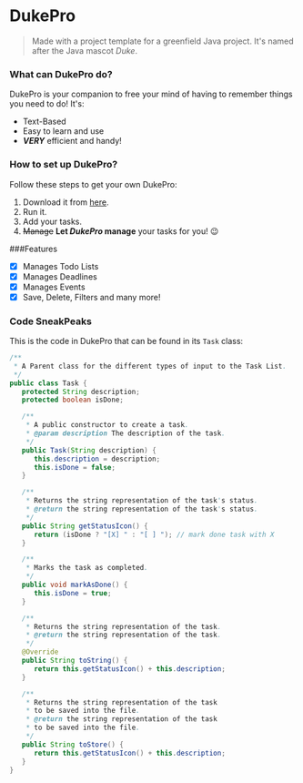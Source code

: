 # DukePro

> Made with a project template for a greenfield Java project. It's named after the Java mascot _Duke_. 

### What can DukePro do?

DukePro is your companion to free your mind of having to remember things you need to do! It's:
- Text-Based
- Easy to learn and use
- **_VERY_** efficient and handy!

### How to set up DukePro?
Follow these steps to get your own DukePro:
1. Download it from [here](https://github.com/janjanchen/ip). 
2. Run it. 
3. Add your tasks. 
4. ~~Manage~~ **Let _DukePro_ manage** your tasks for you! :wink:

###Features 
- [X] Manages Todo Lists
- [X] Manages Deadlines
- [X] Manages Events
- [X] Save, Delete, Filters and many more!

### Code SneakPeaks
This is the code in DukePro that can be found in its `Task` class:
```java
/**
 * A Parent class for the different types of input to the Task List.
 */
public class Task {
   protected String description;
   protected boolean isDone;

   /**
    * A public constructor to create a task.
    * @param description The description of the task.
    */
   public Task(String description) {
      this.description = description;
      this.isDone = false;
   }

   /**
    * Returns the string representation of the task's status.
    * @return the string representation of the task's status.
    */
   public String getStatusIcon() {
      return (isDone ? "[X] " : "[ ] "); // mark done task with X
   }

   /**
    * Marks the task as completed.
    */
   public void markAsDone() {
      this.isDone = true;
   }

   /**
    * Returns the string representation of the task.
    * @return the string representation of the task.
    */
   @Override
   public String toString() {
      return this.getStatusIcon() + this.description;
   }

   /**
    * Returns the string representation of the task
    * to be saved into the file.
    * @return the string representation of the task
    * to be saved into the file.
    */
   public String toStore() {
      return this.getStatusIcon() + this.description;
   }
}
```
